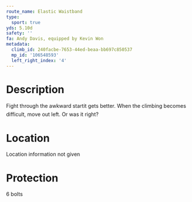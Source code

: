 ```yaml
---
route_name: Elastic Waistband
type:
  sport: true
yds: 5.10d
safety: ''
fa: Andy Davis, equipped by Kevin Won
metadata:
  climb_id: 240facbe-7653-44ed-beaa-bb697c850537
  mp_id: '106548593'
  left_right_index: '4'
---
```

# Description
Fight through the awkward startit gets better. When the climbing becomes difficult, move out left. Or was it right?

# Location
Location information not given

# Protection
6 bolts
